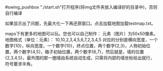 #swing_pushbox
"./start.sh"打开程序(将img文件夹放入编译好的目录中)，否则自行编译

如果显示出了问题，先最大化一下再还原窗口。点击加载地图加载testmap.txt。

maps下有更多的地图可以玩。您也可以自己制作：
元素（图片）为50x50像素。
地图格式（单位：元素）：
10,10,2,3,4,5,6,7,2,3,4,5
对应的分别是横向宽度，一个数字{10}，纵向宽度，一个数字{10}，终点位置，两个数字{2,3}，人物初始位置，两个数字{4,5}，箱子初始位置，两个数字{6,7}，然后就是，墙的位置{2,3,4,5}，最外围的那一圈墙由系统自动生成，只需将内部的墙坐标给出就行，符号要求半角。
